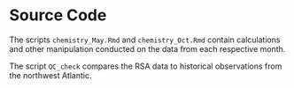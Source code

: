 # Source Code

The scripts `chemistry_May.Rmd` and `chemistry_Oct.Rmd` contain calculations and other manipulation conducted on the data from each respective month.

The script `QC_check` compares the RSA data to historical observations from the northwest Atlantic.
